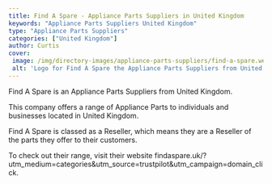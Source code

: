 ```yaml
---
title: Find A Spare - Appliance Parts Suppliers in United Kingdom
keywords: "Appliance Parts Suppliers United Kingdom"
type: "Appliance Parts Suppliers"
categories: ["United Kingdom"]
author: Curtis
cover: 
 image: /img/directory-images/appliance-parts-suppliers/find-a-spare.webp
 alt: 'Logo for Find A Spare the Appliance Parts Suppliers from United Kingdom'
---
```


Find A Spare is an Appliance Parts Suppliers from United Kingdom.

This company offers a range of Appliance Parts to individuals and businesses located in United Kingdom.

Find A Spare is classed as a Reseller, which means they are a Reseller of the parts they offer to their customers.

To check out their range, visit their website findaspare.uk/?utm_medium=categories&utm_source=trustpilot&utm_campaign=domain_click.
